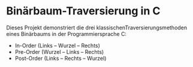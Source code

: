 # Binärbaum-Traversierung in C

Dieses Projekt demonstriert die drei klassischenTraversierungsmethoden
eines Binärbaums in der Programmiersprache C:

- In-Order (Links – Wurzel – Rechts)
- Pre-Order (Wurzel – Links – Rechts)
- Post-Order (Links – Rechts – Wurzel)



